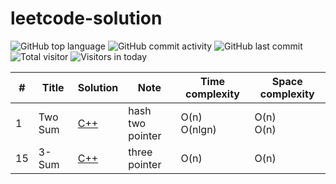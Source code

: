 # leetcode-solution

![GitHub top language](https://img.shields.io/github/languages/top/yangj96/leetcode-solution)
![GitHub commit activity](https://img.shields.io/github/commit-activity/w/yangj96/leetcode-solution)
![GitHub last commit](https://img.shields.io/github/last-commit/yangj96/leetcode-solution)
![Total visitor](https://visitor-count-badge.herokuapp.com/total.svg?repo_id=yangj96.leetcode-solution)
![Visitors in today](https://visitor-count-badge.herokuapp.com/today.svg?repo_id=yangj96.leetcode-solution)

| # | Title | Solution | Note | Time complexity | Space complexity |
|---| ----- | -------- | --- | --------------- | ---------------- |
|1| Two Sum | [C++](./1.two-sum.cpp) | hash <br> two pointer | O(n) <br> O(nlgn) | O(n) <br> O(n)|
|15| 3-Sum | [C++](./15.3-sum.cpp) | three pointer | O(n) | O(n) |
